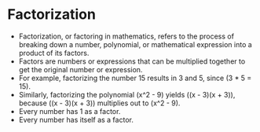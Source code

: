 # Factorization
* Factorization, or factoring in mathematics, refers to the process of breaking down a number, polynomial, or mathematical expression into a product of its factors.
* Factors are numbers or expressions that can be multiplied together to get the original number or expression.
* For example, factorizing the number 15 results in 3 and 5, since \(3 * 5 = 15\).
* Similarly, factorizing the polynomial \(x^2 - 9\) yields \((x - 3)(x + 3)\), because \((x - 3)(x + 3)\) multiplies out to \(x^2 - 9\).
* Every number has 1 as a factor.
* Every number has itself as a factor.
